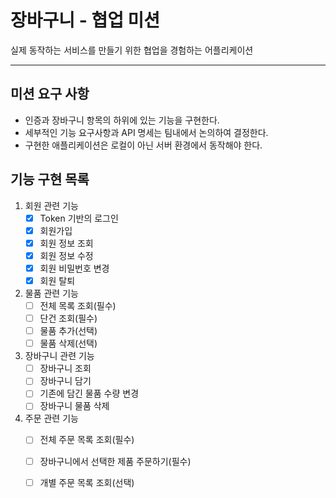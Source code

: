 # 장바구니 - 협업 미션

실제 동작하는 서비스를 만들기 위한 협업을 경험하는 어플리케이션

---

## 미션 요구 사항
- 인증과 장바구니 항목의 하위에 있는 기능을 구현한다.
- 세부적인 기능 요구사항과 API 명세는 팀내에서 논의하여 결정한다.
- 구현한 애플리케이션은 로컬이 아닌 서버 환경에서 동작해야 한다.

## 기능 구현 목록

1. 회원 관련 기능
    - [x] Token 기반의 로그인
    - [x] 회원가입
    - [x] 회원 정보 조회
    - [x] 회원 정보 수정
    - [x] 회원 비밀번호 변경
    - [x] 회원 탈퇴

2. 물품 관련 기능
    - [ ] 전체 목록 조회(필수)
    - [ ] 단건 조회(필수)
    - [ ] 물품 추가(선택)
    - [ ] 물품 삭제(선택)

3. 장바구니 관련 기능
    - [ ] 장바구니 조회
    - [ ] 장바구니 담기
    - [ ] 기존에 담긴 물품 수량 변경
    - [ ] 장바구니 물품 삭제

4. 주문 관련 기능
    - [ ] 전체 주문 목록 조회(필수)
    - [ ] 장바구니에서 선택한 제품 주문하기(필수)
    - [ ] 개별 주문 목록 조회(선택)


